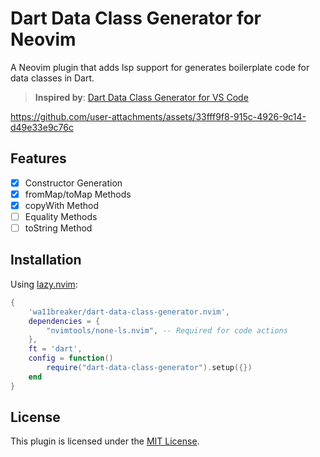 # Dart Data Class Generator for Neovim
A Neovim plugin that adds lsp support for generates boilerplate code for data classes in Dart.

> **Inspired by**: [Dart Data Class Generator for VS Code](https://marketplace.visualstudio.com/items?itemName=dotup.dart-data-class-generator)



https://github.com/user-attachments/assets/33fff9f8-915c-4926-9c14-d49e33e9c76c


## Features

- [x] Constructor Generation
- [x] fromMap/toMap Methods
- [x] copyWith Method
- [ ] Equality Methods
- [ ] toString Method

## Installation

Using [lazy.nvim](https://github.com/folke/lazy.nvim):

```lua
{
    'wa11breaker/dart-data-class-generator.nvim',
    dependencies = {
        "nvimtools/none-ls.nvim", -- Required for code actions
    },
    ft = 'dart',
    config = function()
        require("dart-data-class-generator").setup({})
    end
}
```

## License

This plugin is licensed under the [MIT License](LICENSE).
